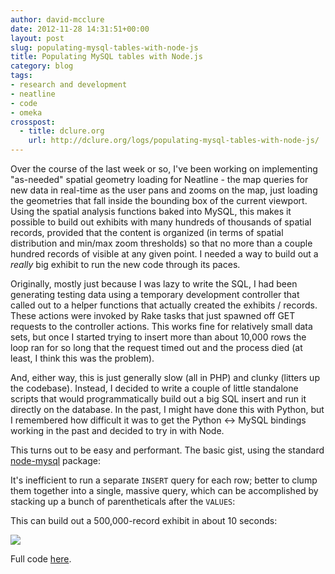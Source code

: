 ```yaml
---
author: david-mcclure
date: 2012-11-28 14:31:51+00:00
layout: post
slug: populating-mysql-tables-with-node-js
title: Populating MySQL tables with Node.js
category: blog
tags:
- research and development
- neatline
- code
- omeka
crosspost:
  - title: dclure.org
    url: http://dclure.org/logs/populating-mysql-tables-with-node-js/
---
```


Over the course of the last week or so, I've been working on implementing "as-needed" spatial geometry loading for Neatline - the map queries for new data in real-time as the user pans and zooms on the map, just loading the geometries that fall inside the bounding box of the current viewport. Using the spatial analysis functions baked into MySQL, this makes it possible to build out exhibits with many hundreds of thousands of spatial records, provided that the content is organized (in terms of spatial distribution and min/max zoom thresholds) so that no more than a couple hundred records of visible at any given point. I needed a way to build out a _really_ big exhibit to run the new code through its paces.

Originally, mostly just because I was lazy to write the SQL, I had been generating testing data using a temporary development controller that called out to a helper functions that actually created the exhibits / records. These actions were invoked by Rake tasks that just spawned off GET requests to the controller actions. This works fine for relatively small data sets, but once I started trying to insert more than about 10,000 rows the loop ran for so long that the request timed out and the process died (at least, I think this was the problem).

And, either way, this is just generally slow (all in PHP) and clunky (litters up the codebase). Instead, I decided to write a couple of little standalone scripts that would programmatically build out a big SQL insert and run it directly on the database. In the past, I might have done this with Python, but I remembered how difficult it was to get the Python <-> MySQL bindings working in the past and decided to try in with Node.

This turns out to be easy and performant. The basic gist, using the standard [node-mysql](https://github.com/felixge/node-mysql) package:



It's inefficient to run a separate `INSERT` query for each row; better to clump them together into a single, massive query, which can be accomplished by stacking up a bunch of parentheticals after the `VALUES`:



This can build out a 500,000-record exhibit in about 10 seconds:

[![](http://static.scholarslab.org/wp-content/uploads/2012/11/neatline-big-exhibit.jpg)](http://static.scholarslab.org/wp-content/uploads/2012/11/neatline-big-exhibit.jpg)

Full code [here](https://github.com/scholarslab/Neatline/blob/f0b9bc8626177ac9a21d6f9e72ed4d8af033a3fe/.dev/insert.js).
